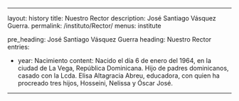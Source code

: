 ---
layout: history
title: Nuestro Rector
description:  José Santiago Vásquez Guerra.
permalink: /instituto/Rector/
menus: institute

pre_heading:  José Santiago Vásquez Guerra
heading: Nuestro Rector
entries:
- year: Nacimiento
    content: Nacido el día 6 de enero del 1964, en la ciudad de La Vega, República Dominicana. Hijo de padres dominicanos, casado con la Lcda. Elisa Altagracia Abreu, educadora, con quien ha procreado tres hijos, Hosseini, Nelissa y Óscar José.
 ---
